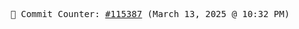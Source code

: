 <p align="center">
    <samp>
        📮 Commit Counter: <a href="https://github.com/Javascript-void0/Javascript-void0/commits/main">#115387</a> (March 13, 2025 @ 10:32 PM)
    </samp>
</p>